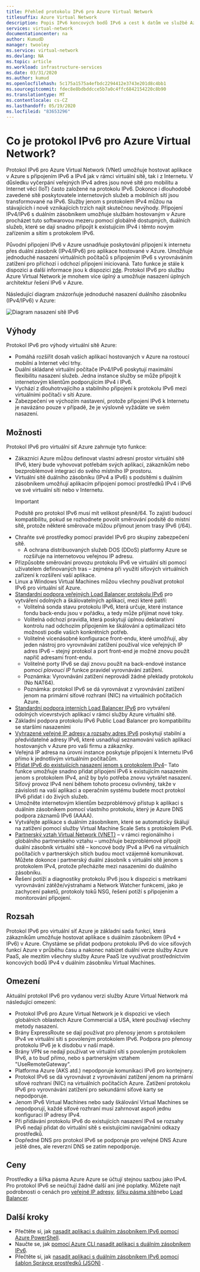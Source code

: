 ```yaml
---
title: Přehled protokolu IPv6 pro Azure Virtual Network
titlesuffix: Azure Virtual Network
description: Popis IPv6 koncových bodů IPv6 a cest k datům ve službě Azure Virtual Network.
services: virtual-network
documentationcenter: na
author: KumudD
manager: twooley
ms.service: virtual-network
ms.devlang: NA
ms.topic: article
ms.workload: infrastructure-services
ms.date: 03/31/2020
ms.author: kumud
ms.openlocfilehash: 5c175a1575a4efbdc2294412e3743e201d8c4bb1
ms.sourcegitcommit: fdec8e8bdbddcce5b7a0c4ffc6842154220c8b90
ms.translationtype: MT
ms.contentlocale: cs-CZ
ms.lasthandoff: 05/19/2020
ms.locfileid: "83653296"
---
```

# <a name="what-is-ipv6-for-azure-virtual-network"></a>Co je protokol IPv6 pro Azure Virtual Network?

Protokol IPv6 pro Azure Virtual Network (VNet) umožňuje hostovat aplikace v Azure s připojením IPv6 a IPv4 jak v rámci virtuální sítě, tak i z Internetu. V důsledku vyčerpání veřejných IPv4 adres jsou nové sítě pro mobilitu a Internet věcí (IoT) často založené na protokolu IPv6. Dokonce i dlouhodobě zavedené sítě poskytovatele internetových služeb a mobilních sítí jsou transformované na IPv6. Služby jenom s protokolem IPv4 můžou na stávajících i nově vznikajících trzích najít skutečnou nevýhody. Připojení IPv4/IPv6 s duálním zásobníkem umožňuje službám hostovaným v Azure procházet tuto softwarovou mezeru pomocí globálně dostupných, duálních služeb, které se dají snadno připojit k existujícím IPv4 i těmto novým zařízením a sítím s protokolem IPv6.

Původní připojení IPv6 v Azure usnadňuje poskytování připojení k internetu přes duální zásobník (IPv4/IPv6) pro aplikace hostované v Azure. Umožňuje jednoduché nasazení virtuálních počítačů s připojením IPv6 s vyrovnáváním zatížení pro příchozí i odchozí připojení iniciovaná. Tato funkce je stále k dispozici a další informace jsou k dispozici [zde](../load-balancer/load-balancer-ipv6-overview.md).
Protokol IPv6 pro službu Azure Virtual Network je mnohem více úplný a umožňuje nasazení úplných architektur řešení IPv6 v Azure.


Následující diagram znázorňuje jednoduché nasazení duálního zásobníku (IPv4/IPv6) v Azure:

![Diagram nasazení sítě IPv6](./media/ipv6-support-overview/ipv6-sample-diagram.png)

## <a name="benefits"></a>Výhody

Protokol IPv6 pro výhody virtuální sítě Azure:

- Pomáhá rozšířit dosah vašich aplikací hostovaných v Azure na rostoucí mobilní a Internet věcí trhy.
- Duální skládané virtuální počítače IPv4/IPv6 poskytují maximální flexibilitu nasazení služeb. Jedna instance služby se může připojit k internetovým klientům podporujícím IPv4 i IPv6.
- Vychází z dlouhotrvajícího a stabilního připojení k protokolu IPv6 mezi virtuálními počítači v síti Azure.
- Zabezpečení ve výchozím nastavení, protože připojení IPv6 k Internetu je navázáno pouze v případě, že je výslovně vyžádáte ve svém nasazení.

## <a name="capabilities"></a>Možnosti

Protokol IPv6 pro virtuální síť Azure zahrnuje tyto funkce:

- Zákazníci Azure můžou definovat vlastní adresní prostor virtuální sítě IPv6, který bude vyhovovat potřebám svých aplikací, zákazníkům nebo bezproblémové integraci do svého místního IP prostoru.
- Virtuální sítě duálního zásobníku (IPv4 a IPv6) s podsítěmi s duálním zásobníkem umožňují aplikacím připojení pomocí prostředků IPv4 i IPv6 ve své virtuální síti nebo v Internetu.
    > [!IMPORTANT]
    > Podsítě pro protokol IPv6 musí mít velikost přesně/64.  To zajistí budoucí kompatibilitu, pokud se rozhodnete povolit směrování podsítě do místní sítě, protože některé směrovače můžou přijmout jenom trasy IPv6 (/64).  
- Chraňte své prostředky pomocí pravidel IPv6 pro skupiny zabezpečení sítě.
    - A ochrana distribuovaných služeb DOS (DDoS) platformy Azure se rozšiřuje na internetovou veřejnou IP adresu.
- Přizpůsobte směrování provozu protokolu IPv6 ve virtuální síti pomocí uživatelem definovaných tras – zejména při využití síťových virtuálních zařízení k rozšíření vaší aplikace.
- Linux a Windows Virtual Machines můžou všechny používat protokol IPv6 pro virtuální síť Azure.
- [Standardní podpora veřejných Load Balancer protokolu IPv6](virtual-network-ipv4-ipv6-dual-stack-standard-load-balancer-powershell.md) pro vytváření odolných a škálovatelných aplikací, mezi které patří:
    - Volitelná sonda stavu protokolu IPv6, která určuje, které instance fondu back-endu jsou v pořádku, a tedy může přijímat nové toky.
    - Volitelná odchozí pravidla, která poskytují úplnou deklarativní kontrolu nad odchozím připojením ke škálování a optimalizaci této možnosti podle vašich konkrétních potřeb.
    - Volitelné vícenásobné konfigurace front-endu, které umožňují, aby jeden nástroj pro vyrovnávání zatížení používal více veřejných IP adres IPv6 – stejný protokol a port front-end je možné znovu použít napříč adresami front-endu.
    - Volitelné porty IPv6 se dají znovu použít na back-endové instance pomocí *plovoucí IP* funkce pravidel vyrovnávání zatížení. 
    - Poznámka: Vyrovnávání zatížení neprovádí žádné překlady protokolu (No NAT64). 
    - Poznámka: protokol IPv6 se dá vyrovnávat z vyrovnávání zatížení jenom na primární síťové rozhraní (NIC) na virtuálních počítačích Azure. 
- [Standardní podpora interních Load Balancer IPv6](ipv6-dual-stack-standard-internal-load-balancer-powershell.md) pro vytváření odolných vícevrstvých aplikací v rámci služby Azure virtuální sítě.   
- Základní podpora protokolu IPv6 Public Load Balancer pro kompatibilitu se staršími nasazeními
- [Vyhrazené veřejné IP adresy a rozsahy adres IPv6](ipv6-public-ip-address-prefix.md) poskytují stabilní a předvídatelné adresy IPv6, které usnadňují seznamování vašich aplikací hostovaných v Azure pro vaši firmu a zákazníky.
- Veřejná IP adresa na úrovni instance poskytuje připojení k Internetu IPv6 přímo k jednotlivým virtuálním počítačům.
- [Přidat IPv6 do existujících nasazení jenom s protokolem IPv4](ipv6-add-to-existing-vnet-powershell.md)– Tato funkce umožňuje snadno přidat připojení IPv6 k existujícím nasazením jenom s protokolem IPv4, aniž by bylo potřeba znovu vytvářet nasazení.  Síťový provoz IPv4 není během tohoto procesu ovlivněný, takže v závislosti na vaší aplikaci a operačním systému budete moct protokol IPv6 přidat i do živých služeb.    
- Umožněte internetovým klientům bezproblémový přístup k aplikaci s duálním zásobníkem pomocí vlastního protokolu, který je Azure DNS podpora záznamů IPv6 (AAAA). 
- Vytvářejte aplikace s duálním zásobníkem, které se automaticky škálují na zatížení pomocí služby Virtual Machine Scale Sets s protokolem IPv6.
- [Partnerský vztah Virtual Network (VNET)](virtual-network-peering-overview.md) – v rámci regionálního i globálního partnerského vztahu – umožňuje bezproblémové připojit duální zásobník virtuální sítě – koncové body IPv4 a IPv6 na virtuálních počítačích v partnerských sítích budou moct vzájemně komunikovat. Můžete dokonce i partnerský duální zásobník s virtuální sítě jenom s protokolem IPv4, protože přecházíte mezi nasazeními do duálního zásobníku. 
- Řešení potíží a diagnostiky protokolu IPv6 jsou k dispozici s metrikami vyrovnávání zátěže/výstrahami a Network Watcher funkcemi, jako je zachycení paketů, protokoly toků NSG, řešení potíží s připojením a monitorování připojení.   

## <a name="scope"></a>Rozsah
Protokol IPv6 pro virtuální síť Azure je základní sada funkcí, která zákazníkům umožňuje hostovat aplikace s duálním zásobníkem (IPv4 + IPv6) v Azure.  Chystáme se přidat podporu protokolu IPv6 do více síťových funkcí Azure v průběhu času a nakonec nabízet duální verze služby Azure PaaS, ale mezitím všechny služby Azure PaaS lze využívat prostřednictvím koncových bodů IPv4 v duálním zásobníku Virtual Machines.   

## <a name="limitations"></a>Omezení
Aktuální protokol IPv6 pro vydanou verzi služby Azure Virtual Network má následující omezení:
- Protokol IPv6 pro Azure Virtual Network je k dispozici ve všech globálních oblastech Azure Commercial a USA, které používají všechny metody nasazení.  
- Brány ExpressRoute se dají používat pro přenosy jenom s protokolem IPv4 ve virtuální síti s povoleným protokolem IPv6.  Podpora pro přenosy protokolu IPv6 je k disdobu v naší mapě.   
- Brány VPN se nedají používat ve virtuální síti s povoleným protokolem IPv6, a to buď přímo, nebo s partnerským vztahem "UseRemoteGateway".
- Platforma Azure (AKS atd.) nepodporuje komunikaci IPv6 pro kontejnery.  
- Protokol IPv6 se dá vyrovnávat z vyrovnávání zatížení jenom na primární síťové rozhraní (NIC) na virtuálních počítačích Azure. Zatížení protokolu IPv6 pro vyrovnávání zatížení pro sekundární síťové karty se nepodporuje.    
- Jenom IPv6 Virtual Machines nebo sady škálování Virtual Machines se nepodporují, každé síťové rozhraní musí zahrnovat aspoň jednu konfiguraci IP adresy IPv4. 
- Při přidávání protokolu IPv6 do existujících nasazení IPv4 se rozsahy IPv6 nedají přidat do virtuální sítě s existujícími navigačními odkazy prostředků.  
- Dopředné DNS pro protokol IPv6 se podporuje pro veřejné DNS Azure ještě dnes, ale reverzní DNS se zatím nepodporuje.   

## <a name="pricing"></a>Ceny

Prostředky a šířka pásma Azure Azure se účtují stejnou sazbou jako IPv4. Pro protokol IPv6 se neúčtují žádné další ani jiné poplatky. Můžete najít podrobnosti o cenách pro [veřejné IP adresy](https://azure.microsoft.com/pricing/details/ip-addresses/), [šířku pásma sítě](https://azure.microsoft.com/pricing/details/bandwidth/)nebo [Load Balancer](https://azure.microsoft.com/pricing/details/load-balancer/).

## <a name="next-steps"></a>Další kroky

- Přečtěte si, jak [nasadit aplikaci s duálním zásobníkem IPv6 pomocí Azure PowerShell](virtual-network-ipv4-ipv6-dual-stack-standard-load-balancer-powershell.md).
- Naučte se, jak [pomocí Azure CLI nasadit aplikaci s duálním zásobníkem IPv6](virtual-network-ipv4-ipv6-dual-stack-standard-load-balancer-cli.md).
- Přečtěte si, jak [nasadit aplikaci s duálním zásobníkem IPv6 pomocí šablon Správce prostředků (JSON)](ipv6-configure-standard-load-balancer-template-json.md) .
